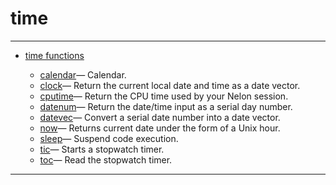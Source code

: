 <!DOCTYPE html PUBLIC "-//W3C//DTD XHTML 1.0 Strict//EN"
"http://www.w3.org/TR/xhtml1/DTD/xhtml1-strict.dtd">
<head>
<html xmlns = "http://www.w3.org/1999/xhtml">
<meta name="generator" content=
"HTML Generated by Nelson"/>
<title>time</title>
</head>

<body>
<body>
<h1 class = "refname">time</h1>
<hr/>

<div>
<ul>
<li><a href = "chapter_time.md" class = "chapter">time functions</a></li>
<ul class = "list-chapter">
<li><a href = calendar.md class = "refentry">calendar</a>&mdash; <span class = "refentry-description">Calendar.</span></li>
<li><a href = clock.md class = "refentry">clock</a>&mdash; <span class = "refentry-description">Return the current local date and time as a date vector.</span></li>
<li><a href = cputime.md class = "refentry">cputime</a>&mdash; <span class = "refentry-description">Return the CPU time used by your Nelon session.</span></li>
<li><a href = datenum.md class = "refentry">datenum</a>&mdash; <span class = "refentry-description">Return the date/time input as a serial day number.</span></li>
<li><a href = datevec.md class = "refentry">datevec</a>&mdash; <span class = "refentry-description">Convert a serial date number into a date vector.</span></li>
<li><a href = now.md class = "refentry">now</a>&mdash; <span class = "refentry-description">Returns current date under the form of a Unix hour.</span></li>
<li><a href = sleep.md class = "refentry">sleep</a>&mdash; <span class = "refentry-description">Suspend code execution.</span></li>
<li><a href = tic.md class = "refentry">tic</a>&mdash; <span class = "refentry-description">Starts a stopwatch timer.</span></li>
<li><a href = toc.md class = "refentry">toc</a>&mdash; <span class = "refentry-description">Read the stopwatch timer.</span></li>
</ul>
</ul>
</div>
<hr/>

</body>
</html>

